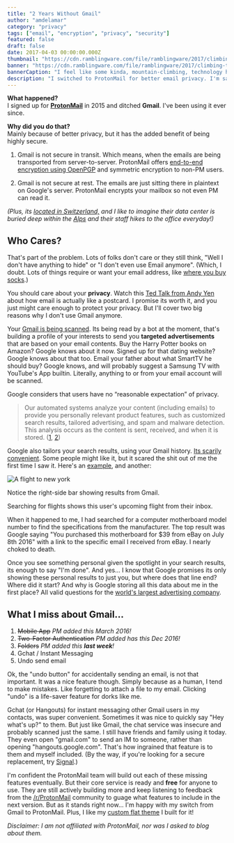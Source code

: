 ```yaml
---
title: "2 Years Without Gmail"
author: "amdelamar"
category: "privacy"
tags: ["email", "encryption", "privacy", "security"]
featured: false
draft: false
date: 2017-04-03 00:00:00.000Z
thumbnail: "https://cdn.ramblingware.com/file/ramblingware/2017/climbing-to-the-top-640.jpg"
banner: "https://cdn.ramblingware.com/file/ramblingware/2017/climbing-to-the-top-1240.jpg"
bannerCaption: "I feel like some kinda, mountain-climbing, technology hermit. (Photo Credit: Felix Brönnimann)"
description: "I switched to ProtonMail for better email privacy. I'm satisfied with my choice but its not without some drawbacks."
---
```


**What happened?**  
I signed up for [**ProtonMail**](https://protonmail.com) in 2015 and ditched **Gmail**. I've been using it ever since.

**Why did you do that?**  
Mainly because of better privacy, but it has the added benefit of being highly secure.

1) Gmail is not secure in transit. Which means, when the emails are being transported from server-to-server. ProtonMail offers [end-to-end encryption using OpenPGP](https://protonmail.com/security-details) and symmetric encryption to non-PM users.

2) Gmail is not secure at rest. The emails are just sitting there in plaintext on Google's server. ProtonMail encrypts your mailbox so not even PM can read it.  

_(Plus, its [located in Switzerland,](https://protonmail.com/security-details) and I like to imagine their data center is buried deep within the [Alps](https://en.wikipedia.org/wiki/Alps) and their staff hikes to the office everyday!)_

## Who Cares?

That's part of the problem. Lots of folks don't care or they still think, "Well I don't have anything to hide" or "I don't even use Email anymore". (Which, I doubt. Lots of things require or want your email address, like [where you buy socks](http://www.thisismoney.co.uk/money/news/article-3962548/Why-shops-really-begging-email-address-claim-s-send-receipt-actually-just-want-sell-more.html).)

You should care about your **privacy**. Watch this [Ted Talk from Andy Yen](https://www.ted.com/talks/andy_yen_think_your_email_s_private_think_again) about how email is actually like a postcard. I promise its worth it, and you just might care enough to protect your privacy. But I'll cover two big reasons why I don't use Gmail anymore.

Your [Gmail is being scanned](http://www.theguardian.com/technology/2014/apr/15/gmail-scans-all-emails-new-google-terms-clarify). Its being read by a bot at the moment, that's building a profile of your interests to send you **targeted advertisements** that are based on your email contents. Buy the Harry Potter books on Amazon? Google knows about it now. Signed up for that dating website? Google knows about that too. Email your father about what SmartTV he should buy? Google knows, and will probably suggest a Samsung TV with YouTube's App builtin. Literally, anything to or from your email account will be scanned.

Google considers that users have no “reasonable expectation” of privacy.

> Our automated systems analyze your content (including emails) to provide you personally relevant product features, such as customized search results, tailored advertising, and spam and malware detection. This analysis occurs as the content is sent, received, and when it is stored.  ([1](https://finance.yahoo.com/news/google-warns-scanning-email-002045067.html), [2](https://www.theguardian.com/technology/2014/apr/15/gmail-scans-all-emails-new-google-terms-clarify))

Google also tailors your search results, using your Gmail history. [Its scarily convenient](http://www.pcworld.com/article/260600/google_tries_showing_gmail_emails_in_search_results.html). Some people might like it, but it scared the shit out of me the first time I saw it.  Here's an [example](http://searchengineland.com/google-integrates-gmails-new-inbox-feature-search-results-206721), and another:

![A flight to new york](https://cdn.ramblingware.com/file/ramblingware/2017/google-flight-results.jpg)

Notice the right-side bar showing results from Gmail.

Searching for flights shows this user's upcoming flight from their inbox.

When it happened to me, I had searched for a computer motherboard model number to find the specifications from the manufacturer. The top result was Google saying "You purchased this motherboard for $39 from eBay on July 8th 2016" with a link to the specific email I received from eBay. I nearly choked to death.

Once you see something personal given the spotlight in your search results, its enough to say "I'm done". And yes... I know that Google promises its only showing these personal results to just you, but where does that line end? Where did it start? And why is Google storing all this data about me in the first place? All valid questions for the [world's largest advertising company](http://www.businessinsider.com/wpp-says-google-is-its-biggest-media-partner-2015-3).

## What I miss about Gmail...

1. <s>Mobile App</s> _PM added this March 2016!_
2. <s>Two-Factor Authentication</s> _PM added has this Dec 2016!_
3. <s>Folders</s> _PM added this **last week**!_
4. Gchat / Instant Messaging
5. Undo send email

Ok, the "undo button" for accidentally sending an email, is not that important. It was a nice feature though. Simply because as a human, I tend to make mistakes. Like forgetting to attach a file to my email. Clicking "undo" is a life-saver feature for dorks like me.

Gchat (or Hangouts) for instant messaging other Gmail users in my contacts, was super convenient. Sometimes it was nice to quickly say "Hey what's up?" to them. But just like Gmail, the chat service was insecure and probably scanned just the same. I still have friends and family using it today. They even open "gmail.com" to send an IM to someone, rather than opening "hangouts.google.com". That's how ingrained that feature is to them and myself included. (By the way, if you're looking for a secure replacement, try [Signal](https://whispersystems.org/).)  

I'm confident the ProtonMail team will build out each of these missing features eventually. But their core service is ready and **free** for anyone to use. They are still actively building more and keep listening to feedback from the [/r/ProtonMail](https://www.reddit.com/r/ProtonMail/) community to guage what features to include in the next version. But as it stands right now... I'm happy with my switch from Gmail to ProtonMail. Plus, I like my [custom flat theme](https://amdelamar.github.io/pm-theme/) I built for it!  

_Disclaimer: I am not affiliated with ProtonMail, nor was I asked to blog about them._
